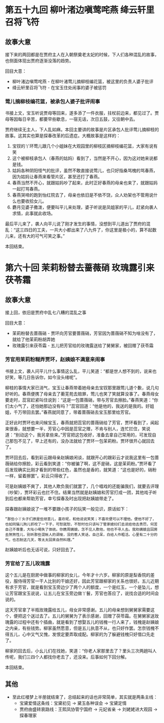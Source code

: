 # 第五十九回 柳叶渚边嗔莺咤燕 绛云轩里召将飞符

## 故事大意

接下来的两回都是在贾府主人在入朝祭奠老太妃的时候，下人们各种混乱的故事，也侧面体现出贾府逐渐没落的趋势。

回目大意：

* 柳叶渚边嗔莺咤燕 - 在柳叶渚莺儿摘柳枝编花篮，被这里的负责人婆子批评
* 绛云轩里召将飞符 - 在宝玉住处闹事的婆子被惩罚

### 莺儿摘柳枝编花篮，被承包人婆子批评闹事

书接上文，宝玉听说贾母等回来，遂多添了一件衣服，拄杖前边来，都见过了。贾母等因每日辛苦，都要早些歇息，一宿无话，次日五鼓，又往朝中去。

贾府继续无主人，下人乱如麻。本回主要讲的故事是片区承包人批评莺儿摘柳枝的故事。这其实也算是探春改革的后遗症。大概故事是这样的：

1. 宝钗的丫环莺儿跟几个小姐妹在大观园里的柳枝区摘柳枝编花篮，大家有说有笑
2. 这个被柳枝承包人（春燕的姑妈）看到了，当然是不开心，因为这对她来说都是钱。
3. 姑妈各种阴阳怪气的批评，虽然不敢直接说莺儿，也只好指桑骂槐的骂春燕，因为姑妈让春燕来看管片区，甚至还打了春燕。
4. 春燕当然不开心，就跟姑妈吵了起来，此时正好春燕的母亲也来了，就跟姑妈一起打骂春燕。
5. 春燕哭啼的跑到怡红院去了，母亲也依旧是不依不饶，众人劝架也不管用说什么也要收拾女儿。
6. 麝月见婆子撒泼，便要叫平儿来处理，婆子听说是凤姐家的平儿，赶紧向袭人求情，此事就此收场。

最后平儿来了，袭人向平儿说了刚才发生的事情，没想到平儿道出了贾府的混乱：“这三四日的工夫，一共大小都出来了八九件了，你这里是极小的，算不起数儿来，还有大的可气可笑之事。”

本回结束。

# 第六十回 茉莉粉替去蔷薇硝 玫瑰露引来茯苓霜

## 故事大意

接上回，依旧是贾府中乱七八糟的混乱之事

回目大意：

* 茉莉粉替去蔷薇硝 - 贾环向芳官要蔷薇硝，芳官因为蔷薇硝不知为啥没有了，就给了他茉莉粉胡弄她
* 玫瑰露引来茯苓霜 - 五儿把芳官给的玫瑰露送给了舅舅家，被回赠了茯苓霜

### 芳官用茉莉粉糊弄贾环，赵姨娘不满意来闹事

书接上文，袭人问平儿什么事情这么乱，平儿笑道：“都是世人想不到的，说来也好笑，等几日告诉你，如今没头绪呢”。

柳枝的事情大家已消气，宝玉让春燕带着她母亲去宝钗那里跟莺儿道个歉，说几句好听的。春燕便携了母亲去了蘅芜苑去赔罪，莺儿也笑了笑就算没事了。春燕母女要走时，蕊官赶紧叫住说到：“这是一包蔷薇硝，带与芳官去擦脸。”春燕笑道：“你们太小气了，还怕她那边没有吗？”蕊官回道：“他是他的，我送的是我的。好姐姐，千万带回去罢。”春燕就同意了，带着蔷薇硝去宝玉那里给芳官。

正好此时贾环也来问候宝玉，春燕就把蕊官的蔷薇硝给了芳官，贾环看到了，闻起来很香，就想要一半，芳官心中因是蕊官之赠，不肯与别人，连忙拦住，笑说道：“别动这个，我另拿些来。”芳官把这包收好，准备去拿自己常用的，可发现自己那包不见了，早上还有的，没办法就给了贾环一包茉莉粉。贾环很开心就回去了。

贾环回去后，看到彩云跟母亲赵姨娘闲谈，就跟开心的跟彩云才说我这里有一包蔷薇硝给你擦脸，彩云看到笑道：“你被骗了啊，这不是硝，这是茉莉粉。”贾环看了后发现确实比刚才看到的带些红色，虽然也是香的，就笑道：“这也是好的，硝粉一样，留着擦罢”。彩云只得收了。

可是赵姨娘不爽了，其他人欺负我们就罢了，几个唱戏的还能骗我们，就要去评理（吵架），贾环彩云也拦不住。结果当然就是赵姨娘和芳官打成一团，其他戏子听到后也都来帮助芳官，幸亏探春及时出现把赵姨娘带走了。

探春跟赵姨娘说了一堆不要跟小孩子的玩笑一般见识，原话如下：

```shell
“那些小丫头子们原是些顽意儿，喜欢呢，和他说说笑笑；不喜欢便可以不理他。便他不好了，也如同猫儿狗儿抓咬了一下子，可恕就恕，不恕时也只该叫了管家媳妇们去说给他去责罚，何苦自己不尊重，大吆小喝失了体统。你瞧周姨娘，怎不见人欺他，他也不寻人去。我劝姨娘且回房去煞煞性儿，别听那些混帐人的调唆，没的惹人笑话，自己呆，白给人作粗活。心里有二十分的气，也忍耐这几天，等太太回来自然料理。”
```

赵姨娘听后也无话可说，只好回去了。

### 芳官给了五儿玫瑰露

这个五儿是在厨房中做事的柳家的女儿，今年才十六岁。柳家的原是梨香院的差役，服侍得芳官一干人比别的干娘还好，因此芳官跟柳家的关系也很好。五儿近期有求于芳官，就是看到宝玉旁边少了两个人的额度，一个是红玉，一个是坠儿，想让芳官跟宝玉说说，让五儿在宝玉旁边做丫鬟，芳官也答应了，说找合适的时间会说的。

这天芳官拿了半瓶玫瑰露给五儿，母女非常感谢。五儿的母亲想到舅舅家需要这个，便把这个送过去了。五儿的舅舅为了表示感谢，回赠了茯苓霜。在舅舅家送玫瑰露的过程中还有个插曲，就是看到了想娶五儿的钱槐一行人来了，钱槐是赵姨娘之内亲，有些钱势。柳家虽然愿意，但是五儿执意不从，也只好作罢。怎奈钱槐不得五儿，心中又气又愧，发恨定要弄取成配。柳家的为了躲避钱槐只好借口先走了。

柳家的回去后，小幺儿们在找她，笑道：“你老人家那里去了？里头三次两趟叫人传呢，我们三四个人都找你老去了，还没来。后事如何下回分解。

本回结束。

## 其他

* 至此红楼梦上半册就结束了，总结起来的话也非常简单，其实就是两条主线：
  * 宝黛爱情这条线：宝黛初见 -> 黛玉各种误会 -> 宝黛定情
  * 贾府由盛转衰路线：王熙凤协管宁国府 -> 元妃省亲 -> 刘姥姥进大观园 -> 探春理家
